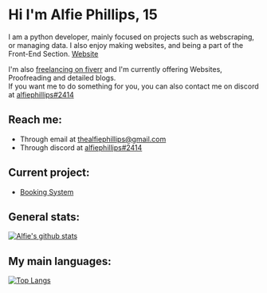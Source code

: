 # Hi I'm Alfie Phillips, 15

I am a python developer, mainly focused on
projects such as webscraping, or managing data.
I also enjoy making websites, and being a part
of the Front-End Section. [Website](https://www.alfiephillips.com)

I'm also [freelancing on fiverr](https://www.fiverr.com/alfiephillips?up_rollout=true) and I'm currently offering Websites, Proofreading and detailed blogs.  
If you want me to do something for you, you can also contact me on discord at 
[alfiephillips#2414](https://discord.com/users/469240068591190020)


## Reach me:
- Through email at [thealfiephillips@gmail.com](mailto://thealfiephillips@gmail.com)
- Through discord at [alfiephillips#2414](https://discord.com/users/469240068591190020)

## Current project:

  - [Booking System](https://github.com/alfiephillips/booking-system)

## General stats:
[![Alfie's github stats](https://github-readme-stats.vercel.app/api?username=alfiephillips&show_icons=true&count_private=true&include_all_commits=true&theme=react)](https://github.com/alfiephillips?tab=repositories)

## My main languages:
[![Top Langs](https://github-readme-stats.vercel.app/api/top-langs/?username=alfiephillips&layout=compact&langs_count=3&theme=react)](https://github.com/alfiephillips?tab=repositories)
